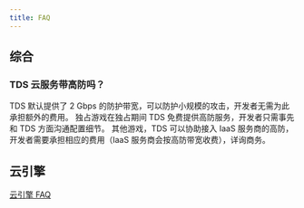 ```yaml
---
title: FAQ
---
```


## 综合

### TDS 云服务带高防吗？

TDS 默认提供了 2 Gbps 的防护带宽，可以防护小规模的攻击，开发者无需为此承担额外的费用。
独占游戏在独占期间 TDS 免费提供高防服务，开发者只需事先和 TDS 方面沟通配置细节。
其他游戏，TDS 可以协助接入 IaaS 服务商的高防，开发者需要承担相应的费用（IaaS 服务商会按高防带宽收费），详询商务。

## 云引擎

[云引擎 FAQ](/sdk/engine/guide/faq/)